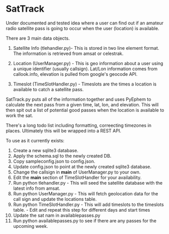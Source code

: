 # SatTrack
Under documented and tested idea where a user can find out if an amateur radio satellite pass is going to occur when the user (location) is available.

There are 3 main data objects.

1. Satellite Info (tlehandler.py)- This is stored in two line element format.  The information is retrieved from amsat or celestrak.

2. Location (UserManager.py) - This is geo information about a user using a unique identifier (usually callsign).  Lat/Lon information comes from callook.info, elevation is pulled from google's geocode API.


3. Timeslot (TimeSlotHandler.py) - Timeslots are the times a location is available to catch a satellite pass.


SatTrack.py puts all of the information together and uses PyEphem to calculate the next pass from a given time, lat, lon, and elevation.  This will then spit out a list of potential good passes when the location is available to work the sat.


There's a long todo list including formatting, correecting timezones in places.  Ultimately this will be wrapped into a REST API.

To use as it currently exists:

1. Create a new sqlite3 database.
2. Apply the schema.sql to the newly created DB.
3. Copy sampleconfig.json to config.json.
4. Update config.json to point at the newly created sqlite3 database.
5. Change the callsign in __main__ of UserManager.py to your own.
6. Edit the __main__ section of TimeSlotHandler for your availability.
7. Run python tlehandler.py - This will seed the satellite database with the latest info from amsat.
8. Run python UserManager.py - This will fetch geolocation data for the call sign and update the locations table.
9. Run python TimeSlotHandler.py - This will add timeslots to the timeslots table.  - Edit and repeat this step for different days and start times
10. Update the sat nam in availablepasses.py
11. Run python availablepasses.py to see if there are any passes for the upcoming week.

